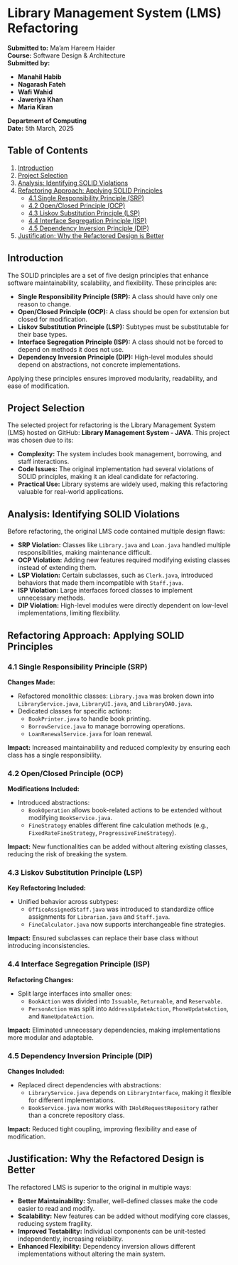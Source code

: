 # Library Management System (LMS) Refactoring

**Submitted to:** Ma’am Hareem Haider  
**Course:** Software Design & Architecture  
**Submitted by:**  
- **Manahil Habib**  
- **Nagarash Fateh**  
- **Wafi Wahid**  
- **Jaweriya Khan**  
- **Maria Kiran**  


**Department of Computing**  
**Date:** 5th March, 2025  

## Table of Contents
1. [Introduction](#introduction)
2. [Project Selection](#project-selection)
3. [Analysis: Identifying SOLID Violations](#analysis-identifying-solid-violations)
4. [Refactoring Approach: Applying SOLID Principles](#refactoring-approach-applying-solid-principles)
    - [4.1 Single Responsibility Principle (SRP)](#41-single-responsibility-principle-srp)
    - [4.2 Open/Closed Principle (OCP)](#42-openclosed-principle-ocp)
    - [4.3 Liskov Substitution Principle (LSP)](#43-liskov-substitution-principle-lsp)
    - [4.4 Interface Segregation Principle (ISP)](#44-interface-segregation-principle-isp)
    - [4.5 Dependency Inversion Principle (DIP)](#45-dependency-inversion-principle-dip)
5. [Justification: Why the Refactored Design is Better](#justification-why-the-refactored-design-is-better)

## Introduction
The SOLID principles are a set of five design principles that enhance software maintainability, scalability, and flexibility. These principles are:

- **Single Responsibility Principle (SRP):** A class should have only one reason to change.
- **Open/Closed Principle (OCP):** A class should be open for extension but closed for modification.
- **Liskov Substitution Principle (LSP):** Subtypes must be substitutable for their base types.
- **Interface Segregation Principle (ISP):** A class should not be forced to depend on methods it does not use.
- **Dependency Inversion Principle (DIP):** High-level modules should depend on abstractions, not concrete implementations.

Applying these principles ensures improved modularity, readability, and ease of modification.

## Project Selection
The selected project for refactoring is the Library Management System (LMS) hosted on GitHub: **Library Management System - JAVA**. This project was chosen due to its:

- **Complexity:** The system includes book management, borrowing, and staff interactions.
- **Code Issues:** The original implementation had several violations of SOLID principles, making it an ideal candidate for refactoring.
- **Practical Use:** Library systems are widely used, making this refactoring valuable for real-world applications.

## Analysis: Identifying SOLID Violations
Before refactoring, the original LMS code contained multiple design flaws:

- **SRP Violation:** Classes like `Library.java` and `Loan.java` handled multiple responsibilities, making maintenance difficult.
- **OCP Violation:** Adding new features required modifying existing classes instead of extending them.
- **LSP Violation:** Certain subclasses, such as `Clerk.java`, introduced behaviors that made them incompatible with `Staff.java`.
- **ISP Violation:** Large interfaces forced classes to implement unnecessary methods.
- **DIP Violation:** High-level modules were directly dependent on low-level implementations, limiting flexibility.

## Refactoring Approach: Applying SOLID Principles
### 4.1 Single Responsibility Principle (SRP)
**Changes Made:**
- Refactored monolithic classes: `Library.java` was broken down into `LibraryService.java`, `LibraryUI.java`, and `LibraryDAO.java`.
- Dedicated classes for specific actions:
  - `BookPrinter.java` to handle book printing.
  - `BorrowService.java` to manage borrowing operations.
  - `LoanRenewalService.java` for loan renewal.

**Impact:** Increased maintainability and reduced complexity by ensuring each class has a single responsibility.

### 4.2 Open/Closed Principle (OCP)
**Modifications Included:**
- Introduced abstractions:
  - `BookOperation` allows book-related actions to be extended without modifying `BookService.java`.
  - `FineStrategy` enables different fine calculation methods (e.g., `FixedRateFineStrategy`, `ProgressiveFineStrategy`).

**Impact:** New functionalities can be added without altering existing classes, reducing the risk of breaking the system.

### 4.3 Liskov Substitution Principle (LSP)
**Key Refactoring Included:**
- Unified behavior across subtypes:
  - `OfficeAssignedStaff.java` was introduced to standardize office assignments for `Librarian.java` and `Staff.java`.
  - `FineCalculator.java` now supports interchangeable fine strategies.

**Impact:** Ensured subclasses can replace their base class without introducing inconsistencies.

### 4.4 Interface Segregation Principle (ISP)
**Refactoring Changes:**
- Split large interfaces into smaller ones:
  - `BookAction` was divided into `Issuable`, `Returnable`, and `Reservable`.
  - `PersonAction` was split into `AddressUpdateAction`, `PhoneUpdateAction`, and `NameUpdateAction`.

**Impact:** Eliminated unnecessary dependencies, making implementations more modular and adaptable.

### 4.5 Dependency Inversion Principle (DIP)
**Changes Included:**
- Replaced direct dependencies with abstractions:
  - `LibraryService.java` depends on `LibraryInterface`, making it flexible for different implementations.
  - `BookService.java` now works with `IHoldRequestRepository` rather than a concrete repository class.

**Impact:** Reduced tight coupling, improving flexibility and ease of modification.

## Justification: Why the Refactored Design is Better
The refactored LMS is superior to the original in multiple ways:

- **Better Maintainability:** Smaller, well-defined classes make the code easier to read and modify.
- **Scalability:** New features can be added without modifying core classes, reducing system fragility.
- **Improved Testability:** Individual components can be unit-tested independently, increasing reliability.
- **Enhanced Flexibility:** Dependency inversion allows different implementations without altering the main system.

